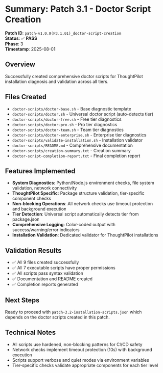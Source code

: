 # Summary: Patch 3.1 - Doctor Script Creation

**Patch ID**: `patch-v1.0.0(P3.1.01)_doctor-script-creation`  
**Status**: ✅ **PASS**  
**Phase**: 3  
**Timestamp**: 2025-08-01  

## Overview
Successfully created comprehensive doctor scripts for ThoughtPilot installation diagnosis and validation across all tiers.

## Files Created
- `doctor-scripts/doctor-base.sh` - Base diagnostic template
- `doctor-scripts/doctor.sh` - Universal doctor script (auto-detects tier)
- `doctor-scripts/doctor-free.sh` - Free tier diagnostics
- `doctor-scripts/doctor-pro.sh` - Pro tier diagnostics  
- `doctor-scripts/doctor-team.sh` - Team tier diagnostics
- `doctor-scripts/doctor-enterprise.sh` - Enterprise tier diagnostics
- `doctor-scripts/validate-installation.sh` - Installation validator
- `doctor-scripts/README.md` - Comprehensive documentation
- `doctor-scripts/creation-summary.txt` - Creation summary
- `doctor-script-completion-report.txt` - Final completion report

## Features Implemented
- **System Diagnostics**: Python/Node.js environment checks, file system validation, network connectivity
- **ThoughtPilot Specific**: Package structure validation, tier-specific component checks
- **Non-blocking Operations**: All network checks use timeout protection and background execution
- **Tier Detection**: Universal script automatically detects tier from package.json
- **Comprehensive Logging**: Color-coded output with success/warning/error indicators
- **Installation Validation**: Dedicated validator for ThoughtPilot installations

## Validation Results
- ✅ All 9 files created successfully
- ✅ All 7 executable scripts have proper permissions
- ✅ All scripts pass syntax validation
- ✅ Documentation and README created
- ✅ Completion reports generated

## Next Steps
Ready to proceed with `patch-3.2-installation-scripts.json` which depends on the doctor scripts created in this patch.

## Technical Notes
- All scripts use hardened, non-blocking patterns for CI/CD safety
- Network checks implement timeout protection (10s) with background execution
- Scripts support verbose and quiet modes via environment variables
- Tier-specific checks validate appropriate components for each tier level 